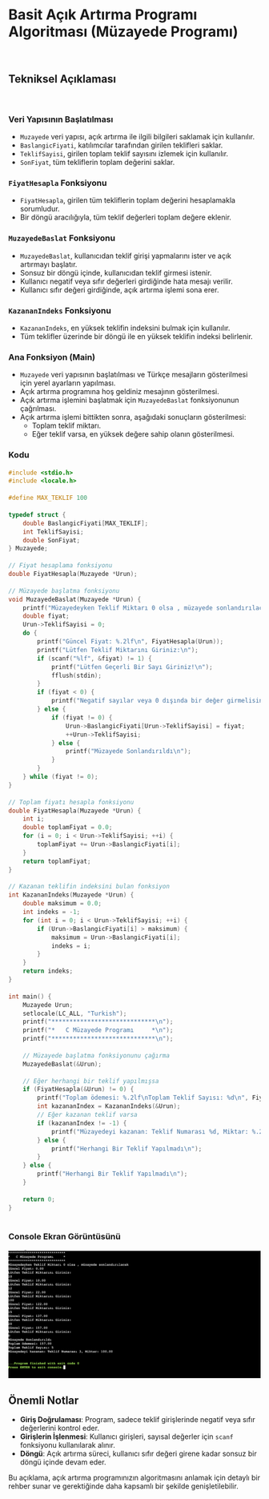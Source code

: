 # Basit Açık Artırma Programı Algoritması (Müzayede Programı)

<br>

##  Tekniksel Açıklaması

<br>

### Veri Yapısının Başlatılması

- `Muzayede` veri yapısı, açık artırma ile ilgili bilgileri saklamak için kullanılır.
- `BaslangicFiyati`, katılımcılar tarafından girilen teklifleri saklar.
- `TeklifSayisi`, girilen toplam teklif sayısını izlemek için kullanılır.
- `SonFiyat`, tüm tekliflerin toplam değerini saklar.

### `FiyatHesapla` Fonksiyonu

- `FiyatHesapla`, girilen tüm tekliflerin toplam değerini hesaplamakla sorumludur.
- Bir döngü aracılığıyla, tüm teklif değerleri toplam değere eklenir.

### `MuzayedeBaslat` Fonksiyonu

- `MuzayedeBaslat`, kullanıcıdan teklif girişi yapmalarını ister ve açık artırmayı başlatır.
- Sonsuz bir döngü içinde, kullanıcıdan teklif girmesi istenir.
- Kullanıcı negatif veya sıfır değerleri girdiğinde hata mesajı verilir.
- Kullanıcı sıfır değeri girdiğinde, açık artırma işlemi sona erer.

### `KazananIndeks` Fonksiyonu

- `KazananIndeks`, en yüksek teklifin indeksini bulmak için kullanılır.
- Tüm teklifler üzerinde bir döngü ile en yüksek teklifin indeksi belirlenir.


### Ana Fonksiyon (Main)

- `Muzayede` veri yapısının başlatılması ve Türkçe mesajların gösterilmesi için yerel ayarların yapılması.
- Açık artırma programına hoş geldiniz mesajının gösterilmesi.
- Açık artırma işlemini başlatmak için `MuzayedeBaslat` fonksiyonunun çağrılması.
- Açık artırma işlemi bittikten sonra, aşağıdaki sonuçların gösterilmesi:
    - Toplam teklif miktarı.
    - Eğer teklif varsa, en yüksek değere sahip olanın gösterilmesi.
 
### Kodu

```c
#include <stdio.h>
#include <locale.h>

#define MAX_TEKLIF 100

typedef struct {
    double BaslangicFiyati[MAX_TEKLIF];
    int TeklifSayisi;
    double SonFiyat;
} Muzayede;

// Fiyat hesaplama fonksiyonu
double FiyatHesapla(Muzayede *Urun);

// Müzayede başlatma fonksiyonu
void MuzayedeBaslat(Muzayede *Urun) {
    printf("Müzayedeyken Teklif Miktarı 0 olsa , müzayede sonlandırılacak\n");
    double fiyat;
    Urun->TeklifSayisi = 0;
    do {
        printf("Güncel Fiyat: %.2lf\n", FiyatHesapla(Urun));
        printf("Lütfen Teklif Miktarını Giriniz:\n");
        if (scanf("%lf", &fiyat) != 1) {
            printf("Lütfen Geçerli Bir Sayı Giriniz!\n");
            fflush(stdin);
        }
        if (fiyat < 0) {
            printf("Negatif sayılar veya 0 dışında bir değer girmelisiniz.\n");
        } else {
            if (fiyat != 0) {
                Urun->BaslangicFiyati[Urun->TeklifSayisi] = fiyat;
                ++Urun->TeklifSayisi;
            } else {
                printf("Müzayede Sonlandırıldı\n");
            }
        }
    } while (fiyat != 0);
}

// Toplam fiyatı hesapla fonksiyonu
double FiyatHesapla(Muzayede *Urun) {
    int i;
    double toplamFiyat = 0.0;
    for (i = 0; i < Urun->TeklifSayisi; ++i) {
        toplamFiyat += Urun->BaslangicFiyati[i];
    }
    return toplamFiyat;
}

// Kazanan teklifin indeksini bulan fonksiyon
int KazananIndeks(Muzayede *Urun) {
    double maksimum = 0.0;
    int indeks = -1;
    for (int i = 0; i < Urun->TeklifSayisi; ++i) {
        if (Urun->BaslangicFiyati[i] > maksimum) {
            maksimum = Urun->BaslangicFiyati[i];
            indeks = i;
        }
    }
    return indeks;
}

int main() {
    Muzayede Urun;
    setlocale(LC_ALL, "Turkish");
    printf("*****************************\n");
    printf("*   C Müzayede Programı     *\n");
    printf("*****************************\n");

    // Müzayede başlatma fonksiyonunu çağırma
    MuzayedeBaslat(&Urun);

    // Eğer herhangi bir teklif yapılmışsa
    if (FiyatHesapla(&Urun) != 0) {
        printf("Toplam ödemesi: %.2lf\nToplam Teklif Sayısı: %d\n", FiyatHesapla(&Urun), Urun.TeklifSayisi);
        int kazananIndex = KazananIndeks(&Urun);
        // Eğer kazanan teklif varsa
        if (kazananIndex != -1) {
            printf("Müzayedeyi kazanan: Teklif Numarası %d, Miktar: %.2lf\n", kazananIndex + 1, Urun.BaslangicFiyati[kazananIndex]);
        } else {
            printf("Herhangi Bir Teklif Yapılmadı\n");
        }
    } else {
        printf("Herhangi Bir Teklif Yapılmadı\n");
    }

    return 0;
}



```

### Console Ekran Görüntüsünü

![resim](https://github.com/dystaSatria/C-/blob/main/M%C3%BCzayede%20Program%C4%B1/Screenshot%202023-12-24%20at%2022.14.34.png)


## Önemli Notlar

- **Giriş Doğrulaması**: Program, sadece teklif girişlerinde negatif veya sıfır değerlerini kontrol eder.
- **Girişlerin İşlenmesi**: Kullanıcı girişleri, sayısal değerler için `scanf` fonksiyonu kullanılarak alınır.
- **Döngü**: Açık artırma süreci, kullanıcı sıfır değeri girene kadar sonsuz bir döngü içinde devam eder.

Bu açıklama, açık artırma programınızın algoritmasını anlamak için detaylı bir rehber sunar ve gerektiğinde daha kapsamlı bir şekilde genişletilebilir.
